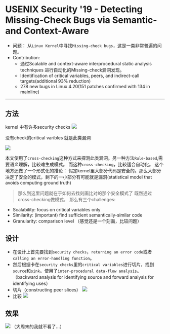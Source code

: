 # USENIX Security '19 - Detecting Missing-Check Bugs via Semantic- and Context-Aware

- 问题： 从`Linux Kernel`中寻找`Missing-check bugs`，这是一类非常普遍的问题。
- Contribution:
  - 通过Scalable and context-aware interprocedural static analysis techniques 进行自动化的Missing-check漏洞发现。
  - Identification of critical variables, peers, and indirect-call targets(additional 93% reduction)
  - 278 new bugs in Linux 4.20(151 patches confirmed with 134 in mainline)
---
## 方法
kernel 中有许多security checks
![](https://penlab-1252869057.cos.ap-beijing.myqcloud.com/2019-11-30-%E5%B1%8F%E5%B9%95%E5%BF%AB%E7%85%A7%202019-11-30%20%E4%B8%8B%E5%8D%883.02.50.png)

没有check的critical varibles 就是此类漏洞

![](https://penlab-1252869057.cos.ap-beijing.myqcloud.com/2019-11-30-%E5%B1%8F%E5%B9%95%E5%BF%AB%E7%85%A7%202019-11-30%20%E4%B8%8B%E5%8D%883.05.30.png)

本文使用了`cross-checking`这种方式来探测此类漏洞。另一种方法`Rule-based`,需要语义理解，比较难生成模式。 而这种`cross-checking`，比较适合自动化。
这个地方还做了一个形式化的推论： 假定kernel里大部分代码是安全的。那么大部分决定了安全的模式，剩下的一小部分有可能就是漏洞(statistical model that avoids computing ground truth)
> 那么到这里问题就在于如何去找刻画比对的那个安全模式了
既然通过cross-checking做模式， 那么有三个challenges:
* Scalability: focus on critical variables only
* Similarity: (important) find sufficient semantically-similar code
* Granularity: comparison level
（感觉还是一个刻画，比较问题）

## 设计

- 在设计上首先要找到`security checks`，`returning an error code`或者`calling an error-handling function`。
- 然后根据卡在`security checks`里的`critical variables`进行切片，找到`source`和`sink`。使用了`inter-procedural data-flow analysis`。
（backward analysis for identifying source and forward analysis for identifying uses）
- 切片（constructing peer slices）
![](https://penlab-1252869057.cos.ap-beijing.myqcloud.com/2019-11-30-%E5%B1%8F%E5%B9%95%E5%BF%AB%E7%85%A7%202019-11-30%20%E4%B8%8B%E5%8D%885.06.32.png)
- 比较
![](https://penlab-1252869057.cos.ap-beijing.myqcloud.com/2019-11-30-%E5%B1%8F%E5%B9%95%E5%BF%AB%E7%85%A7%202019-11-30%20%E4%B8%8B%E5%8D%882.57.54-1.png)

## 效果
![](https://penlab-1252869057.cos.ap-beijing.myqcloud.com/2019-11-30-%E5%B1%8F%E5%B9%95%E5%BF%AB%E7%85%A7%202019-11-30%20%E4%B8%8B%E5%8D%885.11.09.png)
（大周末的我就不看了...）
